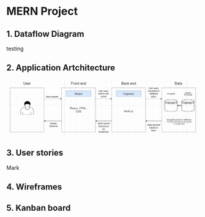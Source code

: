 # MERN Project

## 1. Dataflow Diagram
testing

## 2. Application Artchitecture

![MERN_Application_Architecture](/docs/MERN-Application-Architecture.PNG)

## 3. User stories
Mark

## 4. Wireframes

## 5. Kanban board